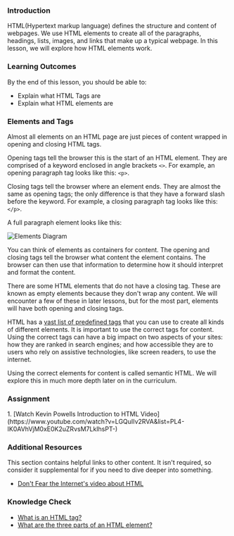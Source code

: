 ### Introduction

HTML(Hypertext markup language) defines the structure and content of webpages. We use HTML elements to create all of the paragraphs, headings, lists, images, and links that make up a typical webpage. In this lesson, we will explore how HTML elements work.

### Learning Outcomes
By the end of this lesson, you should be able to:

- Explain what HTML Tags are
- Explain what HTML elements are

### Elements and Tags

Almost all elements on an HTML page are just pieces of content wrapped in opening and closing HTML tags.

Opening tags tell the browser this is the start of an HTML element. They are comprised of a keyword enclosed in angle brackets `<>`. For example, an opening paragraph tag looks like this: `<p>`.

Closing tags tell the browser where an element ends. They are almost the same as opening tags; the only difference is that they have a forward slash before the keyword. For example, a closing paragraph tag looks like this: `</p>`.

A full paragraph element looks like this:

![Elements Diagram](https://cdn.statically.io/gh/TheOdinProject/curriculum/5e4a39cf0c23dd96f988bbf8197a9370a50dc2c4/html_css/v2/foundations/html-foundations/imgs/element-diagram.png)

You can think of elements as containers for content. The opening and closing tags tell the browser what content the element contains. The browser can then use that information to determine how it should interpret and format the content.

There are some HTML elements that do not have a closing tag. These are known as empty elements because they don't wrap any content. We will encounter a few of these in later lessons, but for the most part, elements will have both opening and closing tags.

HTML has a [vast list of predefined tags](https://developer.mozilla.org/en-US/docs/Web/HTML/Element) that you can use to create all kinds of different elements. It is important to use the correct tags for content. Using the correct tags can have a big impact on two aspects of your sites: how they are ranked in search engines; and how accessible they are to users who rely on assistive technologies, like screen readers, to use the internet.

Using the correct elements for content is called semantic HTML. We will explore this in much more depth later on in the curriculum.

### Assignment
<div class="lesson-content__panel" markdown="1">
  1. [Watch Kevin Powells Introduction to HTML Video](https://www.youtube.com/watch?v=LGQuIIv2RVA&list=PL4-IK0AVhVjM0xE0K2uZRvsM7LkIhsPT-)
</div>

### Additional Resources
This section contains helpful links to other content.  It isn't required, so consider it supplemental for if you need to dive deeper into something.

- [Don't Fear the Internet's video about HTML](http://www.dontfeartheinternet.com/02-html)

### Knowledge Check

- <a class="knowledge-check-link" href="#elements-and-tags">What is an HTML tag?</a>
- <a class="knowledge-check-link" href="#elements-and-tags">What are the three parts of an HTML element?</a>
